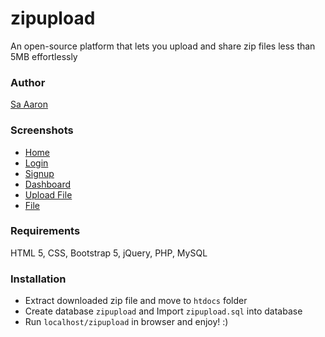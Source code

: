 # zipupload
An open-source platform that lets you upload and share zip files less than 5MB effortlessly

### Author
[Sa Aaron](https://saaaron.github.io/)

### Screenshots
- [Home](https://i.ibb.co/jv1ZdWK/Screenshot-6.png)
- [Login](https://i.ibb.co/nCKB72c/Screenshot-7.png)
- [Signup](https://i.ibb.co/pQK0gHK/Screenshot-8.png)
- [Dashboard](https://i.ibb.co/2tzhXG6/Screenshot-3.png)
- [Upload File](https://i.ibb.co/tpgmK2w/Screenshot-11.png)
- [File](https://i.ibb.co/sypNchV/Screenshot-4.png)

### Requirements
HTML 5, CSS, Bootstrap 5, jQuery, PHP, MySQL

### Installation
- Extract downloaded zip file and move to `htdocs` folder
- Create database `zipupload` and Import `zipupload.sql` into database
- Run `localhost/zipupload` in browser and enjoy! :)
